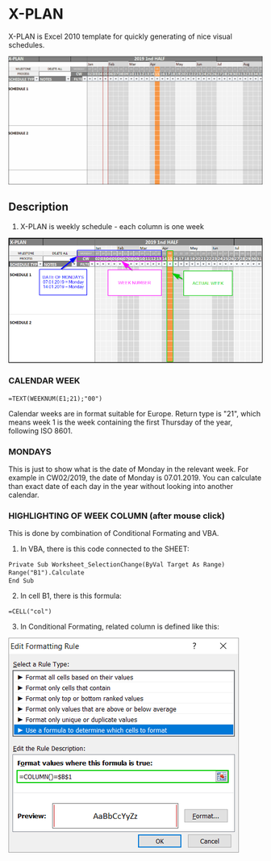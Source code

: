 # X-PLAN

X-PLAN is Excel 2010 template for quickly generating of nice visual schedules.

![demo 01](https://github.com/JaroslavPlavec/x-plan/blob/media/demo01.gif)

## Description

1. X-PLAN is weekly schedule - each column is one week

![explanation 01](https://github.com/JaroslavPlavec/x-plan/blob/media/explanation01.png)

### CALENDAR WEEK

```
=TEXT(WEEKNUM(E1;21);"00")

```

Calendar weeks are in format suitable for Europe. Return type is "21", which means week 1 is the week containing the first Thursday of the year, following ISO 8601.


### MONDAYS

This is just to show what is the date of Monday in the relevant week. For example in CW02/2019, the date of Monday is 07.01.2019. You can calculate than exact date of each day in the year without looking into another calendar.



### HIGHLIGHTING OF WEEK COLUMN (after mouse click)

This is done by combination of Conditional Formating and VBA.

1. In VBA, there is this code connected to the SHEET:
```vbnet
Private Sub Worksheet_SelectionChange(ByVal Target As Range)
Range("B1").Calculate
End Sub
```
2. In cell B1, there is this formula:

```
=CELL("col")
```

3. In Conditional Formating, related column is defined like this:


![explanation 02](https://github.com/JaroslavPlavec/x-plan/blob/media/explanation02.png)


